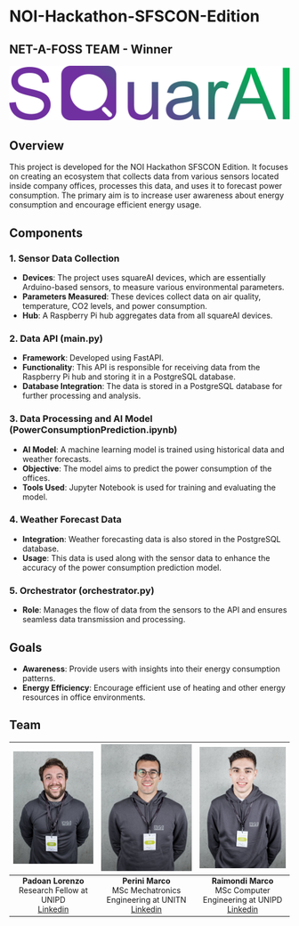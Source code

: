 # NOI-Hackathon-SFSCON-Edition
## NET-A-FOSS TEAM - Winner
![squarai-logo](assets/squarai-logo.png)
## Overview
This project is developed for the NOI Hackathon SFSCON Edition. It focuses on creating an ecosystem that collects data from various sensors located inside company offices, processes this data, and uses it to forecast power consumption. The primary aim is to increase user awareness about energy consumption and encourage efficient energy usage.

## Components

### 1. Sensor Data Collection
- **Devices**: The project uses squareAI devices, which are essentially Arduino-based sensors, to measure various environmental parameters.
- **Parameters Measured**: These devices collect data on air quality, temperature, CO2 levels, and power consumption.
- **Hub**: A Raspberry Pi hub aggregates data from all squareAI devices.

### 2. Data API (main.py)
- **Framework**: Developed using FastAPI.
- **Functionality**: This API is responsible for receiving data from the Raspberry Pi hub and storing it in a PostgreSQL database.
- **Database Integration**: The data is stored in a PostgreSQL database for further processing and analysis.

### 3. Data Processing and AI Model (PowerConsumptionPrediction.ipynb)
- **AI Model**: A machine learning model is trained using historical data and weather forecasts.
- **Objective**: The model aims to predict the power consumption of the offices.
- **Tools Used**: Jupyter Notebook is used for training and evaluating the model.

### 4. Weather Forecast Data
- **Integration**: Weather forecasting data is also stored in the PostgreSQL database.
- **Usage**: This data is used along with the sensor data to enhance the accuracy of the power consumption prediction model.

### 5. Orchestrator (orchestrator.py)
- **Role**: Manages the flow of data from the sensors to the API and ensures seamless data transmission and processing.

## Goals
- **Awareness**: Provide users with insights into their energy consumption patterns.
- **Energy Efficiency**: Encourage efficient use of heating and other energy resources in office environments.

## Team

| <img src="assets/picture-padoan.jpeg" width="1000"> | <img src="assets/picture-perini.jpeg" width="920"> | <img src="assets/picture-raimondi.jpeg" width="950"> |
|:-----------------------------:|:------------------------------:|:------------------------------:|
| **Padoan Lorenzo** <br> Research Fellow at UNIPD <br> [Linkedin](https://www.linkedin.com/in/lorenzo-padoan-4521a2154/) | **Perini Marco** <br> MSc Mechatronics Engineering at UNITN <br> [Linkedin](https://www.linkedin.com/in/perinim/) | **Raimondi Marco** <br> MSc Computer Engineering at UNIPD <br> [Linkedin](https://www.linkedin.com/in/marco-raimondi-731419145/) |

